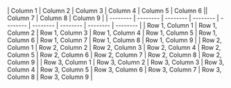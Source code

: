 
| Column 1 | Column 2 | Column 3 | Column 4 | Column 5 | Column 6 || Column 7 | Column 8 | Column 9 |
| -------- | -------- | -------- | -------- | -------- | -------- | -------- | -------- | -------- |
| Row 1, Column 1 | Row 1, Column 2 | Row 1, Column 3 | Row 1, Column 4 | Row 1, Column 5 | Row 1, Column 6 | Row 1, Column 7 | Row 1, Column 8 | Row 1, Column 9 |
| Row 2, Column 1 | Row 2, Column 2 | Row 2, Column 3 | Row 2, Column 4 | Row 2, Column 5 | Row 2, Column 6 | Row 2, Column 7 | Row 2, Column 8 | Row 2, Column 9 |
| Row 3, Column 1 | Row 3, Column 2 | Row 3, Column 3 | Row 3, Column 4 | Row 3, Column 5 | Row 3, Column 6 | Row 3, Column 7 | Row 3, Column 8 | Row 3, Column 9 |

